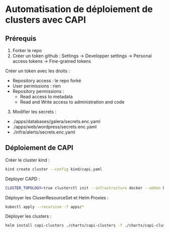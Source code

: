 # Automatisation de déploiement de clusters avec CAPI

## Prérequis

1. Forker le repo
2. Créer un token github :
Settings -> Developper settings -> Personal access tokens -> Fine-grained tokens

Créer un token avec les droits :

- Repository access : le repo forké
- User permissions : rien
- Repository permissions :
  - Read access to metadata
  - Read and Write access to administration and code

3. Modifier les secrets :
- ./apps/databases/galera/secrets.enc.yaml
- ./apps/web/wordpress/secrets.enc.yaml
- ./infra/alerts/secrets.enc.yaml

## Déploiement de CAPI
Créer le cluster kind :
```bash
kind create cluster --config kind/capi.yaml
```

Déployer CAPD :
```bash
CLUSTER_TOPOLOGY=true clusterctl init --infrastructure docker --addon helm
```

Déployer les CluserResourceSet et Helm Proxies :
```bash
kubectl apply --recursive -f apps/*
```

Déployer les clusters :
```bash
helm install capi-clusters ./charts/capi-clusters -f ./charts/capi-clusters/values.yaml
```
